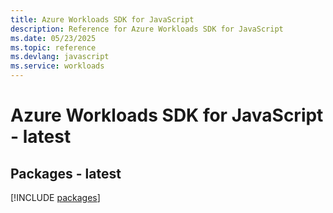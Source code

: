```yaml
---
title: Azure Workloads SDK for JavaScript
description: Reference for Azure Workloads SDK for JavaScript
ms.date: 05/23/2025
ms.topic: reference
ms.devlang: javascript
ms.service: workloads
---
```

# Azure Workloads SDK for JavaScript - latest
## Packages - latest
[!INCLUDE [packages](workloads-index.md)]